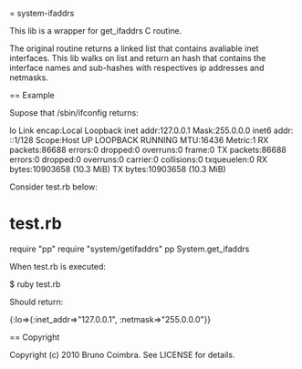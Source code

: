 = system-ifaddrs

This lib is a wrapper for get_ifaddrs C routine.

The original routine returns a linked list that contains avaliable inet interfaces.
This lib walks on list and return an hash that contains the interface names and sub-hashes with respectives ip addresses and netmasks.

== Example

Supose that /sbin/ifconfig returns:

  lo  Link encap:Local Loopback
      inet addr:127.0.0.1  Mask:255.0.0.0
      inet6 addr: ::1/128 Scope:Host
      UP LOOPBACK RUNNING  MTU:16436  Metric:1
      RX packets:86688 errors:0 dropped:0 overruns:0 frame:0
      TX packets:86688 errors:0 dropped:0 overruns:0 carrier:0
      collisions:0 txqueuelen:0 
      RX bytes:10903658 (10.3 MiB)  TX bytes:10903658 (10.3 MiB)

Consider test.rb below:

  # test.rb
  require "pp"
  require "system/getifaddrs"
  pp System.get_ifaddrs

When test.rb is executed:

  $ ruby test.rb

Should return:

  {:lo=>{:inet_addr=>"127.0.0.1", :netmask=>"255.0.0.0"}}


== Copyright

Copyright (c) 2010 Bruno Coimbra. See LICENSE for details.
